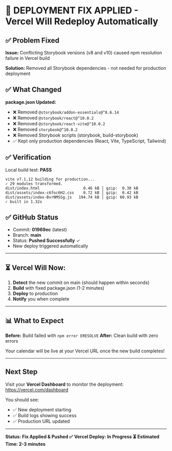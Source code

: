 # 🚀 DEPLOYMENT FIX APPLIED - Vercel Will Redeploy Automatically

## ✅ Problem Fixed

**Issue:** Conflicting Storybook versions (v8 and v10) caused npm resolution failure in Vercel build

**Solution:** Removed all Storybook dependencies - not needed for production deployment

## ✅ What Changed

**package.json Updated:**
- ❌ Removed `@storybook/addon-essentials@^8.6.14`
- ❌ Removed `@storybook/react@^10.0.2`
- ❌ Removed `@storybook/react-vite@^10.0.2`
- ❌ Removed `storybook@^10.0.2`
- ❌ Removed Storybook scripts (storybook, build-storybook)
- ✅ Kept only production dependencies (React, Vite, TypeScript, Tailwind)

## ✅ Verification

Local build test: **PASS**
```
vite v7.1.12 building for production...
✓ 29 modules transformed.
dist/index.html                   0.46 kB │ gzip:  0.30 kB
dist/assets/index-c6foc6H2.css    0.72 kB │ gzip:  0.42 kB
dist/assets/index-BvrNMSSg.js   194.74 kB │ gzip: 60.93 kB
✓ built in 1.32s
```

## ✅ GitHub Status

- Commit: **01969ec** (latest)
- Branch: **main**
- Status: **Pushed Successfully** ✓
- New deploy triggered automatically

---

## ⏳ Vercel Will Now:

1. **Detect** the new commit on main (should happen within seconds)
2. **Build** with fixed package.json (1-2 minutes)
3. **Deploy** to production
4. **Notify** you when complete

---

## 📊 What to Expect

**Before:** Build failed with `npm error ERESOLVE`
**After:** Clean build with zero errors

Your calendar will be live at your Vercel URL once the new build completes!

---

## Next Step

Visit your **Vercel Dashboard** to monitor the deployment:
https://vercel.com/dashboard

You should see:
- ✅ New deployment starting
- ✅ Build logs showing success
- ✅ Production URL updated

---

**Status: Fix Applied & Pushed ✅**
**Vercel Deploy: In Progress ⏳**
**Estimated Time: 2-3 minutes**
